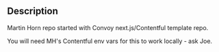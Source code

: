 ## Description
Martin Horn repo started with Convoy next.js/Contentful template repo.

You will need MH's Contentful env vars for this to work locally - ask Joe.
